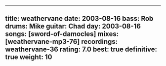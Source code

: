 
---
title: weathervane
date: 2003-08-16
bass:	Rob
drums:	Mike
guitar:	Chad
day: 2003-08-16
songs: [sword-of-damocles]
mixes: [weathervane-mp3-76]
recordings: weathervane-36
rating: 7.0
best: true
definitive: true
weight: 10
---
